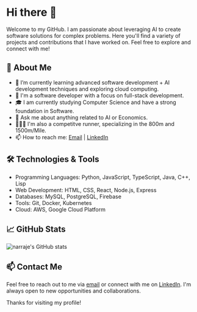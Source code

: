 # Hi there 👋

Welcome to my GitHub. I am passionate about leveraging AI to create software solutions for complex problems. Here you'll find a variety of projects and contributions that I have worked on. Feel free to explore and connect with me!

## 🚀 About Me

- 🌱 I’m currently learning advanced software development + AI development techniques and exploring cloud computing.
- 💼 I'm a software developer with a focus on full-stack development.
- 🎓 I am currently studying Computer Science and have a strong foundation in Software.
- 💬 Ask me about anything related to AI or Economics.
- 🏃🏻‍♂️ I'm also a competitve runner, specializing in the 800m and 1500m/Mile.
- 📫 How to reach me: [Email](mailto:arraje.n@northeastern.edu) | [LinkedIn](https://www.linkedin.com/in/nicoarraje/)

## 🛠️ Technologies & Tools

- Programming Languages: Python, JavaScript, TypeScript, Java, C++, Lisp
- Web Development: HTML, CSS, React, Node.js, Express
- Databases: MySQL, PostgreSQL, Firebase
- Tools: Git, Docker, Kubernetes
- Cloud: AWS, Google Cloud Platform

## 📈 GitHub Stats

![narraje's GitHub stats](https://github-readme-stats.vercel.app/api?username=narraje&show_icons=true&theme=radical)


## 📫 Contact Me

Feel free to reach out to me via [email](mailto:arraje.n@northeaster.edu) or connect with me on [LinkedIn](https://www.linkedin.com/in/nicoarraje/). I'm always open to new opportunities and collaborations.

Thanks for visiting my profile!
